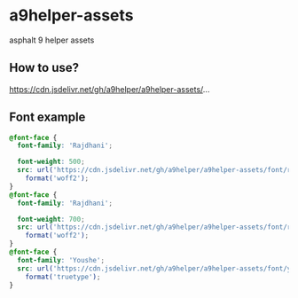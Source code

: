 # a9helper-assets

asphalt 9 helper assets

## How to use?

https://cdn.jsdelivr.net/gh/a9helper/a9helper-assets/...

## Font example

```css
@font-face {
  font-family: 'Rajdhani';

  font-weight: 500;
  src: url('https://cdn.jsdelivr.net/gh/a9helper/a9helper-assets/font/rajdhani/500.woff2')
    format('woff2');
}
@font-face {
  font-family: 'Rajdhani';

  font-weight: 700;
  src: url('https://cdn.jsdelivr.net/gh/a9helper/a9helper-assets/font/rajdhani/700.woff2')
    format('woff2');
}
@font-face {
  font-family: 'Youshe';
  src: url('https://cdn.jsdelivr.net/gh/a9helper/a9helper-assets/font/youshe/ysbth.ttf')
    format('truetype');
}
```
